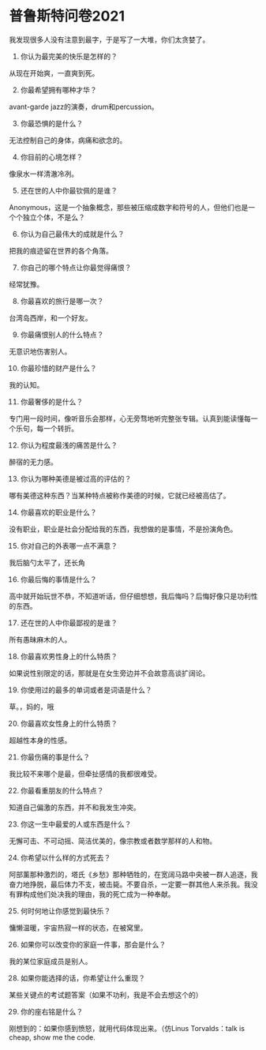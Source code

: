# 普鲁斯特问卷2021

我发现很多人没有注意到最字，于是写了一大堆，你们太贪婪了。

01. 你认为最完美的快乐是怎样的？

从现在开始爽，一直爽到死。

02. 你最希望拥有哪种才华？

avant-garde jazz的演奏，drum和percussion。

03. 你最恐惧的是什么？

无法控制自己的身体，病痛和欲念的。

04. 你目前的心境怎样？

像泉水一样清澈冷冽。

05. 还在世的人中你最钦佩的是谁？

Anonymous，这是一个抽象概念，那些被压缩成数字和符号的人，但他们也是一个个独立个体，不是么？

06. 你认为自己最伟大的成就是什么？

把我的痕迹留在世界的各个角落。

07. 你自己的哪个特点让你最觉得痛恨？

经常犹豫。

08. 你最喜欢的旅行是哪一次？

台湾岛西岸，和一个好友。

09. 你最痛恨别人的什么特点？

无意识地伤害别人。

10. 你最珍惜的财产是什么？

我的认知。

11. 你最奢侈的是什么？

专门用一段时间，像听音乐会那样，心无旁骛地听完整张专辑。认真到能读懂每一个乐句，每一个转折。

12. 你认为程度最浅的痛苦是什么？

醉宿的无力感。

13. 你认为哪种美德是被过高的评估的？

哪有美德这种东西？当某种特点被称作美德的时候，它就已经被高估了。

14. 你最喜欢的职业是什么？

没有职业，职业是社会分配给我的东西，我想做的是事情，不是扮演角色。

15. 你对自己的外表哪一点不满意？

我后脑勺太平了，还长角

16. 你最后悔的事情是什么？

高中就开始玩世不恭，不知道听话，但仔细想想，我后悔吗？后悔好像只是功利性的东西。

17. 还在世的人中你最鄙视的是谁？

所有愚昧麻木的人。

18. 你最喜欢男性身上的什么特质？

如果说性别限定的话，那就是在女生旁边并不会故意高谈扩阔论。

19. 你使用过的最多的单词或者是词语是什么？

草。，妈的，哦

20. 你最喜欢女性身上的什么特质？

超越性本身的性感。

21. 你最伤痛的事是什么？

我比较不来哪个是最，但牵扯感情的我都很难受。

22. 你最看重朋友的什么特点？

知道自己偏激的东西，并不和我发生冲突。

23. 你这一生中最爱的人或东西是什么？

无懈可击、不可动摇、简洁优美的，像宗教或者数学那样的人和物。

24. 你希望以什么样的方式死去？

阿部薰那种激烈的，塔氏《乡愁》那种牺牲的，在宽阔马路中央被一群人追逐，我奋力地挣脱，最后体力不支，被击毙。不要自杀，一定要一群其他人来杀我。我没有罪构成他们处决我的理由，我的死亡成为一种奉献。

25. 何时何地让你感觉到最快乐？

慵懒温暖，宇宙热寂一样的状态，在被窝里。

26. 如果你可以改变你的家庭一件事，那会是什么？

我的某位家庭成员是别人。

28. 如果你能选择的话，你希望让什么重现？

某些关键点的考试题答案（如果不功利，我是不会去想这个的）

29. 你的座右铭是什么？

刚想到的：如果你感到愤怒，就用代码体现出来。（仿Linus Torvalds：talk is cheap, show me the code.

